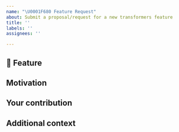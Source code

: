 ```yaml
---
name: "\U0001F680 Feature Request"
about: Submit a proposal/request for a new transformers feature
title: ''
labels: ''
assignees: ''

---
```


## 🚀 Feature

<!-- A clear and concise description of the feature proposal. Please provide a link to the paper and code in case they exist. -->

## Motivation

<!-- Please outline the motivation for the proposal. Is your feature request related to a problem? e.g., I'm always frustrated when [...]. If this is related to another GitHub issue, please link here too. -->

## Your contribution

<!-- Is there any way that you could help, e.g. by submitting a PR? Make sure to read the CONTRIBUTING.MD readme: https://github.com/huggingface/transformers/blob/master/CONTRIBUTING.md -->

## Additional context

<!-- Add any other context or screenshots about the feature request here. If you have code to share, use code tags rather than screenshots: https://help.github.com/en/github/writing-on-github/creating-and-highlighting-code-blocks#syntax-highlighting -->
